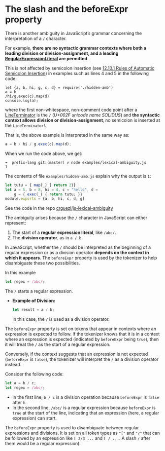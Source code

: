 # The slash and the beforeExpr property

There is another ambiguity in JavaScript’s grammar concerning the interpretation of a `/` character. 

For example, **there are no syntactic grammar contexts where both a leading division or division-assignment, and a leading [RegularExpressionLiteral](https://tc39.es/ecma262/#prod-RegularExpressionLiteral) are permitted**. 

This is not affected by semicolon insertion (see [12.10.1 Rules of Automatic Semicolon Insertion](https://tc39.es/ecma262/#sec-rules-of-automatic-semicolon-insertion)) in examples such as lines 4 and 5 in the following code:


```js{4,5}
let {a, b, hi, g, c, d} = require('./hidden-amb')
a = b
/hi/g.exec(c).map(d)
console.log(a);
```   

where the first non-whitespace, non-comment code point after a 
[LineTerminator](https://tc39.es/ecma262/#prod-LineTerminator) is the 
`/` (*U+002F unicode name SOLIDUS*) and **the syntactic context allows division or division-assignment**, no semicolon is inserted at the `LineTerminator`!. 

That is, the above example is interpreted in the same way as:

```js
a = b / hi / g.exec(c).map(d);
```

When we run the code above, we get:

```
➜  prefix-lang git:(master) ✗ node examples/lexical-ambiguity.js
1
```

The contents of file `examples/hidden-amb.js` explain why the output is `1`: 

```js
let tutu = { map(_) { return 2}}
let a = 5, b = 8, hi = 4, c = "hello", d =
    g = { exec(_) { return tutu; }}
module.exports = {a, b, hi, c, d, g}
```

See the code in the repo [crguezl/js-lexical-ambiguity](https://github.com/crguezl/js-lexical-ambiguity/blob/master/lexical-ambiguity.js)

The ambiguity arises because the `/` character in JavaScript can either represent:

1. The start of a **regular expression literal**, like `/abc/`.
2. The **division operator**, as in `a / b`.

In JavaScript, whether the `/` should be interpreted as the beginning of a regular expression or as a division operator **depends on the context in which it appears**. The `beforeExpr` property is used by the tokenizer to help disambiguate these two possibilities.

In this example

```javascript
let regex = /abc/;
```

The `/` starts a regular expression.

- **Example of Division:**
  ```javascript
  let result = a / b;
  ```
  In this case, the `/` is used as a division operator.

The `beforeExpr` property is set on tokens that appear in contexts where an expression is expected to follow. If the tokenizer knows that it is in a context where an expression is expected (indicated by `beforeExpr` being `true`), then it will treat the `/` as the start of a regular expression.

Conversely, if the context suggests that an expression is not expected (`beforeExpr` is `false`), the tokenizer will interpret the `/` as a division operator instead.

Consider the following code:
```javascript
let a = b / c;
let regex = /abc/;
```
- In the first line, `b / c` is a division operation because `beforeExpr` is `false` after `b`.
- In the second line, `/abc/` is a regular expression because `beforeExpr` is `true` at the start of the line, indicating that an expression (here, a regular expression) can start.

The `beforeExpr` property is used to disambiguate between regular
expressions and divisions. It is set on all token types as `"["` and `"?"` that can
be followed by an expression like `[ 2/3 ...` and `[ / ...`. 
A slash `/` after them would be a regular expression).
